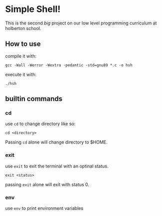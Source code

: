 # Simple Shell!

This is the second *big* project on our low level programming curriculum at holberton school.

## How to use

compile it with:

`gcc -Wall -Werror -Wextra -pedantic -std=gnu89 *.c -o hsh` 

execute it with:

`./hsh`

## builtin commands

### cd

use `cd` to change directory like so:

`cd <directory>`

Passing `cd` alone will change directory to $HOME.

### exit

use `exit` to exit the terminal with an optinal status.

`exit <status>`

passing `exit` alone will exit with status 0.

### env

use `env` to print environment variables

